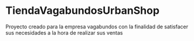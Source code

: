 # TiendaVagabundosUrbanShop
Proyecto creado para la empresa vagabundos con la finalidad de satisfacer sus necesidades a la hora de realizar sus ventas
